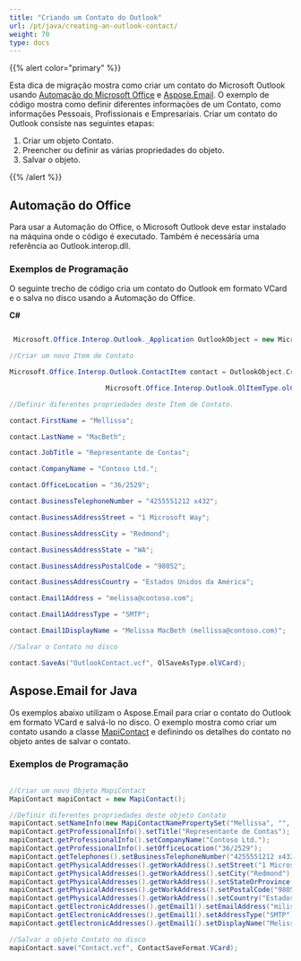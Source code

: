 ```yaml
---
title: "Criando um Contato do Outlook"
url: /pt/java/creating-an-outlook-contact/
weight: 70
type: docs
---
```



{{% alert color="primary" %}} 

Esta dica de migração mostra como criar um contato do Microsoft Outlook usando [Automação do Microsoft Office](#office-automation) e [Aspose.Email](#asposeemail-for-java). O exemplo de código mostra como definir diferentes informações de um Contato, como informações Pessoais, Profissionais e Empresariais. Criar um contato do Outlook consiste nas seguintes etapas:

1. Criar um objeto Contato.
1. Preencher ou definir as várias propriedades do objeto.
1. Salvar o objeto.

{{% /alert %}} 
## **Automação do Office**
Para usar a Automação do Office, o Microsoft Outlook deve estar instalado na máquina onde o código é executado. Também é necessária uma referência ao Outlook.interop.dll.
### **Exemplos de Programação**
O seguinte trecho de código cria um contato do Outlook em formato VCard e o salva no disco usando a Automação do Office.

**C#**

~~~cs

 Microsoft.Office.Interop.Outlook._Application OutlookObject = new Microsoft.Office.Interop.Outlook.Application();

//Criar um novo Item de Contato

Microsoft.Office.Interop.Outlook.ContactItem contact = OutlookObject.CreateItem(

                        Microsoft.Office.Interop.Outlook.OlItemType.olContactItem);

//Definir diferentes propriedades deste Item de Contato.

contact.FirstName = "Mellissa";

contact.LastName = "MacBeth";

contact.JobTitle = "Representante de Contas";

contact.CompanyName = "Contoso Ltd.";

contact.OfficeLocation = "36/2529";

contact.BusinessTelephoneNumber = "4255551212 x432";

contact.BusinessAddressStreet = "1 Microsoft Way";

contact.BusinessAddressCity = "Redmond";

contact.BusinessAddressState = "WA";

contact.BusinessAddressPostalCode = "98052";

contact.BusinessAddressCountry = "Estados Unidos da América";

contact.Email1Address = "melissa@contoso.com";

contact.Email1AddressType = "SMTP";

contact.Email1DisplayName = "Melissa MacBeth (mellissa@contoso.com)";

//Salvar o Contato no disco

contact.SaveAs("OutlookContact.vcf", OlSaveAsType.olVCard); 

~~~
## **Aspose.Email for Java**
Os exemplos abaixo utilizam o Aspose.Email para criar o contato do Outlook em formato VCard e salvá-lo no disco. O exemplo mostra como criar um contato usando a classe [MapiContact](https://apireference.aspose.com/email/java/com.aspose.email/MapiContact) e definindo os detalhes do contato no objeto antes de salvar o contato.
### **Exemplos de Programação**

~~~Java

//Criar um novo Objeto MapiContact
MapiContact mapiContact = new MapiContact();

//Definir diferentes propriedades deste objeto Contato
mapiContact.setNameInfo(new MapiContactNamePropertySet("Mellissa", "", "MacBeth"));
mapiContact.getProfessionalInfo().setTitle("Representante de Contas");
mapiContact.getProfessionalInfo().setCompanyName("Contoso Ltd.");
mapiContact.getProfessionalInfo().setOfficeLocation("36/2529");
mapiContact.getTelephones().setBusinessTelephoneNumber("4255551212 x432");
mapiContact.getPhysicalAddresses().getWorkAddress().setStreet("1 Microsoft Way");
mapiContact.getPhysicalAddresses().getWorkAddress().setCity("Redmond");
mapiContact.getPhysicalAddresses().getWorkAddress().setStateOrProvince("WA");
mapiContact.getPhysicalAddresses().getWorkAddress().setPostalCode("98052");
mapiContact.getPhysicalAddresses().getWorkAddress().setCountry("Estados Unidos da América");
mapiContact.getElectronicAddresses().getEmail1().setEmailAddress("milissa@contoso.com");
mapiContact.getElectronicAddresses().getEmail1().setAddressType("SMTP");
mapiContact.getElectronicAddresses().getEmail1().setDisplayName("Melissa MacBeth (mellissa@contoso.com)");

//Salvar o objeto Contato no disco
mapiContact.save("Contact.vcf", ContactSaveFormat.VCard);

~~~